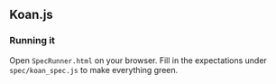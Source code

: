 ## Koan.js

### Running it

Open `SpecRunner.html` on your browser.
Fill in the expectations under `spec/koan_spec.js` to make everything green.
